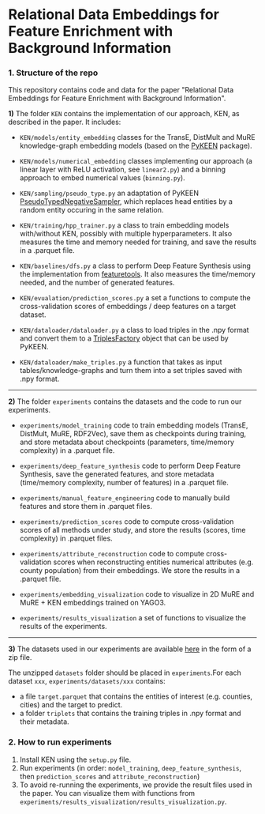# Relational Data Embeddings for Feature Enrichment with Background Information

### 1. Structure of the repo

This repository contains code and data for the paper "Relational Data Embeddings for Feature Enrichment with Background Information".

**1)** The folder `KEN` contains the implementation of our approach, KEN, as described in the paper. It includes:

- `KEN/models/entity_embedding` classes for the TransE, DistMult and MuRE knowledge-graph embedding models (based on the [PyKEEN](https://github.com/pykeen/pykeen) package).

- `KEN/models/numerical_embedding` classes implementing our approach (a linear layer with ReLU activation, see `linear2.py`) and a binning approach to embed numerical values (`binning.py`).

- `KEN/sampling/pseudo_type.py` an adaptation of PyKEEN [PseudoTypedNegativeSampler](https://pykeen.readthedocs.io/en/stable/api/pykeen.sampling.PseudoTypedNegativeSampler.html), which replaces head entities by a random entity occuring in the same relation.

- `KEN/training/hpp_trainer.py` a class to train embedding models with/without KEN, possibly with multiple hyperparameters. It also measures the time and memory needed for training, and save the results in a .parquet file.

- `KEN/baselines/dfs.py` a class to perform Deep Feature Synthesis using the implementation from [featuretools](https://github.com/alteryx/featuretools/). It also measures the time/memory needed, and the number of generated features.

- `KEN/evualation/prediction_scores.py` a set a functions to compute the cross-validation scores of embeddings / deep features on a target dataset.

- `KEN/dataloader/dataloader.py` a class to load triples in the .npy format and convert them to a [TriplesFactory](https://pykeen.readthedocs.io/en/stable/reference/triples.html#pykeen.triples.TriplesFactory) object that can be used by PyKEEN.

- `KEN/dataloader/make_triples.py` a function that takes as input tables/knowledge-graphs and turn them into a set triples saved with .npy format.

***

**2)** The folder `experiments` contains the datasets and the code to run our experiments.

- `experiments/model_training` code to train embedding models (TransE, DistMult, MuRE, RDF2Vec), save them as checkpoints during training, and store metadata about checkpoints (parameters, time/memory complexity) in a .parquet file.

- `experiments/deep_feature_synthesis` code to perform Deep Feature Synthesis, save the generated features, and store metadata (time/memory complexity, number of features) in a .parquet file.

- `experiments/manual_feature_engineering` code to manually build features and store them in .parquet files.

- `experiments/prediction_scores` code to compute cross-validation scores of all methods under study, and store the results (scores, time complexity) in .parquet files.

- `experiments/attribute_reconstruction` code to compute cross-validation scores when reconstructing entities numerical attributes (e.g. county population) from their embeddings. We store the results in a .parquet file.

- `experiments/embedding_visualization` code to visualize in 2D MuRE and MuRE + KEN embeddings trained on YAGO3.

- `experiments/results_visualization` a set of functions to visualize the results of the experiments.

***

**3)** The datasets used in our experiments are available [here](https://drive.google.com/file/d/1v4twxrOe_I9GSY9Xd7GEqnGLh3-4cGxn/view?usp=sharing) in the form of a zip file.

The unzipped `datasets` folder should be placed in `experiments`.For each dataset `xxx`, `experiments/datasets/xxx` contains:
- a file `target.parquet` that contains the entities of interest (e.g. counties, cities) and the target to predict.
- a folder `triplets` that contains the training triples in .npy format and their metadata.


### 2. How to run experiments

1) Install KEN using the `setup.py` file.
2) Run experiments (in order: `model_training`, `deep_feature_synthesis`, then `prediction_scores` and `attribute_reconstruction`)
3) To avoid re-running the experiments, we provide the result files used in the paper. You can visualize them with functions from `experiments/results_visualization/results_visualization.py`.
